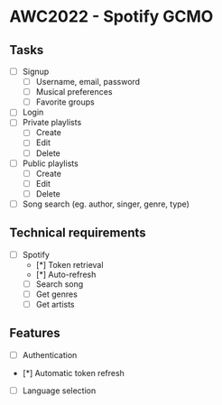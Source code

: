 # AWC2022 - Spotify GCMO

## Tasks

-   [ ] Signup
    -   [ ] Username, email, password
    -   [ ] Musical preferences
    -   [ ] Favorite groups
-   [ ] Login
-   [ ] Private playlists
    -   [ ] Create
    -   [ ] Edit
    -   [ ] Delete
-   [ ] Public playlists
    -   [ ] Create
    -   [ ] Edit
    -   [ ] Delete
-   [ ] Song search (eg. author, singer, genre, type)

## Technical requirements

-   [ ] Spotify
    -   [*] Token retrieval
    -   [*] Auto-refresh
    -   [ ] Search song
    -   [ ] Get genres
    -   [ ] Get artists

## Features

-   [ ] Authentication
-   [*] Automatic token refresh
-   [ ] Language selection
